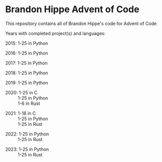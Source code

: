# Brandon Hippe Advent of Code

This repository contains all of Brandon Hippe's code for Advent of Code

Years with completed project(s) and languages:

2015: 1-25 in Python

2016: 1-25 in Python

2017: 1-25 in Python

2018: 1-25 in Python

2019: 1-25 in Python

2020: 1-25 in C\
&nbsp;&nbsp;&nbsp;&nbsp;&nbsp;&nbsp;&nbsp;&nbsp;&nbsp;&nbsp;1-25 in Python\
&nbsp;&nbsp;&nbsp;&nbsp;&nbsp;&nbsp;&nbsp;&nbsp;&nbsp;&nbsp;1-6 in Rust

2021: 1-18 in C\
&nbsp;&nbsp;&nbsp;&nbsp;&nbsp;&nbsp;&nbsp;&nbsp;&nbsp;&nbsp;1-25 in Python\
&nbsp;&nbsp;&nbsp;&nbsp;&nbsp;&nbsp;&nbsp;&nbsp;&nbsp;&nbsp;1-25 in Rust

2022: 1-25 in Python\
&nbsp;&nbsp;&nbsp;&nbsp;&nbsp;&nbsp;&nbsp;&nbsp;&nbsp;&nbsp;1-25 in Rust

2023: 1-25 in Python\
&nbsp;&nbsp;&nbsp;&nbsp;&nbsp;&nbsp;&nbsp;&nbsp;&nbsp;&nbsp;1-25 in Rust
